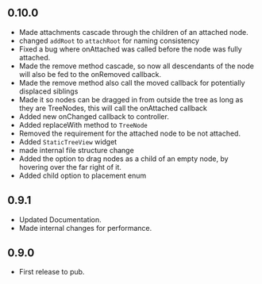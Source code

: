 ## 0.10.0
 - Made attachments cascade through the children of an attached node.
 - changed `addRoot` to `attachRoot` for naming consistency
 - Fixed a bug where onAttached was called before the node was fully attached.
 - Made the remove method cascade, so now all descendants of the node will also be fed to the onRemoved callback.
 - Made the remove method also call the moved callback for potentially displaced siblings
 - Made it so nodes can be dragged in from outside the tree as long as they are TreeNodes, this will call the onAttached callback
 - Added new onChanged callback to controller.
 - Added replaceWith method to `TreeNode`
 - Removed the requirement for the attached node to be not attached.
 - Added `StaticTreeView` widget
 - made internal file structure change
 - Added the option to drag nodes as a child of an empty node, by hovering over the far right of it.
 - Added child option to placement enum

## 0.9.1
 - Updated Documentation.
 - Made internal changes for performance.

## 0.9.0

 - First release to pub.
